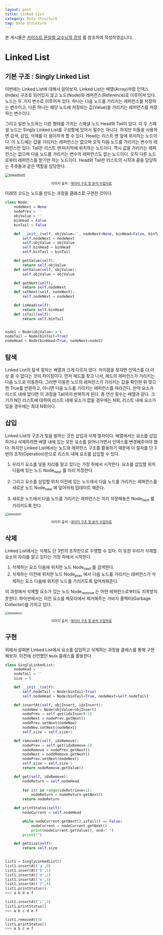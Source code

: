 ```yaml
---
layout: post
title: Linked List
category: Data Structure
tag: Data Structure
---
```




본 게시물은 [카이스트 문일철 교수님의 강의](https://www.edwith.org/datastructure-2019s/lecture/40291/) 를 참조하여 작성하였습니다.



# Linked List

## 기본 구조 : Singly Linked List

이번에는 Linked List에 대해서 알아보자. Linked List는 배열(Array)처럼 인덱스(Index) 구조로 되어있지 않고 노드(Node)와 레퍼런스(Reference)로 이루어져 있다. 노드는 두 가지 변수로 이루어져 있다. 하나는 다음 노드를 가리키는 레퍼런스를 저장하는 변수이고, 다른 하나는 해당 노드에 저장되는 값(Value)을 가리키는 레퍼런스를 저장하는 변수이다.

그리고 일반 노드와는 다른 형태를 가지는 스페셜 노드 Head와 Tail이 있다. 이 두 스페셜 노드는 Singly Linked List를 구성함에 있어서 필수는 아니다. 하지만 이들을 사용하면 검색, 삽입, 삭제를 더 용이하게 할 수 있다. Head는 리스트 맨 앞에 위치하는 노드이다. 이 노드에는 값을 가리키는 레퍼런스는 없으며 오직 다음 노드를 가리키는 변수의 레퍼런스만 있다. Tail은 리스트 맨 마지막에 위치하는 노드이다. 역시 값을 가리키는 레퍼런스는 없으며 다음 노드를 가리키는 변수의 레퍼런스도 없는 노드이다. 오직 다른 노드로부터 레퍼런스를 받기만 하는 노드이다. Head와 Tail은 리스트의 시작과 끝을 담당하는 주춧돌과 같은 역할을 담당한다.



<img src="https://user-images.githubusercontent.com/45377884/85203968-2487fe00-b34c-11ea-80e2-a83b6594d131.png" alt="linkedlist0" style="zoom: 80%;" />

<p align="center" style="font-size:80%">이미지 출처 : <a href="https://www.edwith.org/datastructure-2019s/notice/1658">데이터 구조 및 분석 수업자료</a></p>

아래의 코드는 노드를 만드는 과정을 클래스로 구현한 것이다.

```python
class Node:
    nodeNext = None
    nodePrev = ''
    objValue = ''
    binHead = False
    binTail = False

    def __init__(self, objValue='', nodeNext=None, binHead=False, binTail=False):
        self.nodeNext = nodeNext
        self.objValue = objValue
        self.binHead = binHead
        self.binTail = binTail

    def getValue(self):
        return self.objValue
    def setValue(self, objValue):
        self.objValue = objValue

    def getNext(self):
        return self.nodeNext
    def setNext(self, nodeNext):
        self.nodeNext = nodeNext

    def isHead(self):
        return self.binHead
    def isTail(self):
        return self.binTail


node1 = Node(objValue='a')
nodeTail = Node(binTail=True)
nodeHead = Node(binHead=True, nodeNext=node1)
```



## 탐색

Linked List의 탐색 절차는 배열과 크게 다르지 않다. 차이점을 찾자면 인덱스를 더 이상 쓸 수 없다는 것이 차이점이다. 먼저 헤드를 찾고 나서, 헤드의 레퍼런스가 가리키는 다음 노드로 이동한다. 그러면 이동한 노드의 레퍼런스가 가리키는 값을 확인한 뒤 맞으면 True를 반환하고, 아니면 다음 노드를 가리키는 레퍼런스를 따라간다. 만약 요소가 리스트 내에 없다면 이 과정을 Tail까지 반복하게 된다. 총 연산 횟수는 배열과 같다. 크기가 N인 리스트에 대하여 리스트 내에 요소가 없을 경우에는 N회, 리스트 내에 요소가 있을 경우에는 최대 N회이다. 



## 삽입

Linked List의 구조가 빛을 발하는 것은 삽입과 삭제 절차이다. 배열에서는 요소를 삽입하거나 삭제하려면 배열 내에 있는 모든 요소를 읽어나가면서 인덱스를 변경해주어야 했다. 하지만 Linked List에서는 노드와 레퍼런스 구조를 활용하기 때문에 이 절차를 단 3번의 조작(Operation)만으로 리스트 내에 요소를 삽입할 수 있다.

1. 우리가 요소를 넣을 자리를 알고 있다는 가정 하에서 시작한다. 요소를 삽입할 위치 다음에 있는 노드 $\text{Node}_{\text{next}}$ 를 미리 저장한다.

2. 그리고 요소를 삽입할 위치 이전에 있는 노드에서 다음 노드를 가리키는 레퍼런스를 새로운 노드 $\text{Node}_{\text{new}}$ 에 덮어씌워 업데이트 해준다.
3. 새로운 노드에서 다음 노드를 가리키는 레퍼런스는 미리 저장해놓은 $\text{Node}_{\text{next}}$ 를 가리키도록 한다.

<img src="https://user-images.githubusercontent.com/45377884/85203979-38cbfb00-b34c-11ea-81fd-3203ffb478e3.png" alt="linkedlist1" style="zoom: 67%;" />

<p align="center" style="font-size:80%">이미지 출처 : <a href="https://www.edwith.org/datastructure-2019s/notice/1658">데이터 구조 및 분석 수업자료</a></p>



## 삭제

Linked List에서는 삭제도 단 3번의 조작만으로 수행할 수 있다. 이 또한 우리가 삭제할 요소의 자리를 알고 있다는 가정 하에서 시작한다.

1. 삭제하는 요소 다음에 위치한 노드 $\text{Node}_{\text{next}}$ 를 검색한다.
2. 삭제하는 이전에 위치한 노드 $\text{Node}_{\text{prev}}$ 에서 다음 노드를 가리키는 레퍼런스가 삭제하는 요소 다음에 위치한 노드를 가리키도록 덮어씌워준다.

이 과정에서 삭제할 요소가 있는 노드 $\text{Node}_{\text{remove}}$ 는 어떤 레퍼런스로부터도 지목받지 못한다. 파이썬에서는 이런 요소를 메모리에서 제거해주는 가비지 콜렉터(Garbage Collecter)를 가지고 있다. 



<img src="https://user-images.githubusercontent.com/45377884/85203980-39fd2800-b34c-11ea-9cf3-46b42626916d.png" alt="linkedlist2" style="zoom: 67%;" />

<p align="center" style="font-size:80%">이미지 출처 : <a href="https://www.edwith.org/datastructure-2019s/notice/1658">데이터 구조 및 분석 수업자료</a></p>

## 구현

위에서 살펴본 Linked List에서 요소를 삽입하고 삭제하는 과정을 클래스를 통해 구현해보자. 이전에 선언했던 `Node` 클래스를 활용한다.

```python
class SinglyLinkedList:
    nodeHead = ''
    nodeTail = ''
    size = 0

    def __init__(self):
        self.nodeTail = Node(binTail=True)
        self.nodeHead = Node(binTail=True, nodeNext=self.nodeTail)

    def insertAt(self, objInsert, idxInsert):
        nodeNew = Node(objValue=objInsert)
        nodePrev = self.get(idxInsert-1)
        nodeNext = nodePrev.getNext()
        nodePrev.setNext(nodeNew)
        nodeNew.setNext(nodeNext)
        self.size = self.size+1

    def removeAt(self, idxRemove):
        nodePrev = self.get(idxRemove-1)
        nodeRemove = nodePrev.getNext()
        nodeNext = nodeRemove.getNext()
        nodePrev.setNext(nodeNext)
        self.size = self.size-1
        return nodeRemove.getValue()

    def get(self, idxRemove):
        nodeReturn = self.nodeHead
        
        for itr in range(idxRetrieve+1):
            nodeReturn = nodeReturn.getNext()
        return nodeReturn

    def printStatus(self):
        nodeCurrent = self.nodeHead

        while nodeCurrent.getNext().isTail() == False:
            nodeCurrent = nodeCurrent.getNext()
            print(nodeCurrent.getValue(), end=" ")
        print("")

    def getSize(self):
        return self.size
    

list1 = SinglyLinkedList()
list1.insertAt('a',0)
list1.insertAt('b',1)
list1.insertAt('d',2)
list1.insertAt('e',3)
list1.insertAt('f',4)
list1.printStatus()
>>> a b d e f

list1.insertAt('c',2)
list1.printStatus()
>>> a b c d e f

list1.removeAt(3)
list1.printStatus()
>>> a b c e f
```

